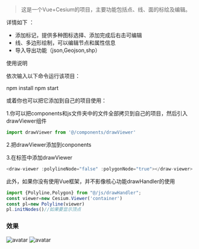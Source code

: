 >这是一个Vue+Cesium的项目，主要功能包括点、线、面的标绘及编辑。

详情如下 ：
- 添加标记，提供多种图标选择、添加完成后右击可编辑
- 线、多边形绘制，可以编辑节点和属性信息
- 导入导出功能（json,Geojson,shp）

使用说明

依次输入以下命令运行该项目：

npm install
npm start

或着你也可以把它添加到自己的项目使用：

1.你可以把components和js文件夹中的文件全部拷贝到自己的项目，然后引入drawViewer组件
```js
import drawViewer from '@/components/drawViewer'
```
2.把drawViewer添加到conponents

3.在<template></template>标签中添加drawViewer
```js
<draw-viewer :polylineNode="false" :polygonNode="true"></draw-viewer>
```
此外，如果你没有使用Vue框架，并不影像核心功能drawHandler的使用

```js
import {Polyline,Polygon} from "@/js/drawHandler";
const viewer=new Cesium.Viewer('container')
const pl=new Polyline(viewer)
pl.initNodes()//如果要显示顶点
```
### 效果
![avatar](https://img-blog.csdnimg.cn/20190524155136375.gif)
![avatar](https://img-blog.csdnimg.cn/20190524155207442.gif)
